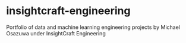 # insightcraft-engineering
Portfolio of data and machine learning engineering projects by Michael Osazuwa under InsightCraft Engineering
